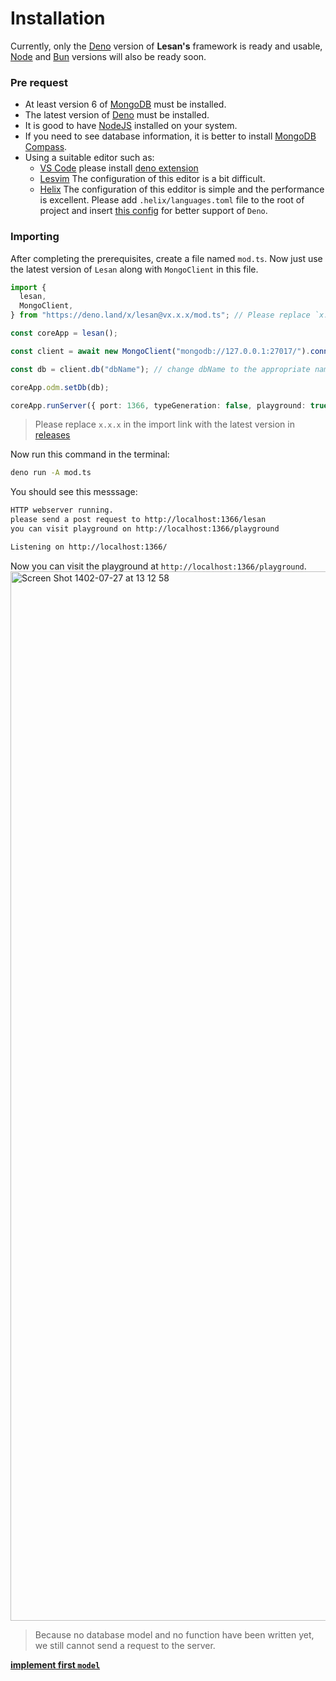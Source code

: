 # Installation
Currently, only the [Deno](https://deno.land/) version of **Lesan's** framework is ready and usable, [Node](https://nodejs.org/en) and [Bun](https://bun.sh/) versions will also be ready soon.

### Pre request
- At least version 6 of [MongoDB](https://www.mongodb.com/docs/manual/installation/) must be installed.
- The latest version of [Deno](https://docs.deno.com/runtime/manual/getting_started/installation) must be installed.
- It is good to have [NodeJS](https://nodejs.org/en/download) installed on your system.
- If you need to see database information, it is better to install [MongoDB Compass](https://www.mongodb.com/docs/compass/current/install/).
- Using a suitable editor such as: 
  - [VS Code](https://code.visualstudio.com/download) please install [deno extension](https://marketplace.visualstudio.com/items?itemName=denoland.vscode-deno)
  - [Lesvim](https://github.com/MiaadTeam/lesvim) The configuration of this editor is a bit difficult.
  - [Helix](https://docs.helix-editor.com/install.html) The configuration of this edditor is simple and the performance is excellent. Please add `.helix/languages.toml` file to the root of project and insert [this config](https://raw.githubusercontent.com/MiaadTeam/lesan/main/.helix/languages.toml) for better support of `Deno`.

### Importing
After completing the prerequisites, create a file named `mod.ts`.
Now just use the latest version of `Lesan` along with `MongoClient` in this file.

```ts
import {
  lesan,
  MongoClient,
} from "https://deno.land/x/lesan@vx.x.x/mod.ts"; // Please replace `x.x.x` with the latest version in [releases](https://github.com/MiaadTeam/lesan/releases)

const coreApp = lesan();

const client = await new MongoClient("mongodb://127.0.0.1:27017/").connect();

const db = client.db("dbName"); // change dbName to the appropriate name for your project.

coreApp.odm.setDb(db);

coreApp.runServer({ port: 1366, typeGeneration: false, playground: true });
```
> Please replace `x.x.x` in the import link with the latest version in [releases](https://github.com/MiaadTeam/lesan/releases)

Now run this command in the terminal:

```bash
deno run -A mod.ts
```

You should see this messsage:

```bash
HTTP webserver running.
please send a post request to http://localhost:1366/lesan
you can visit playground on http://localhost:1366/playground

Listening on http://localhost:1366/
```

Now you can visit the playground at `http://localhost:1366/playground`.
<img width="1679" alt="Screen Shot 1402-07-27 at 13 12 58" src="https://github.com/MiaadTeam/lesan/assets/6236123/e578cac5-25b5-42f5-b05b-18d7b383afa6">
> Because no database model and no function have been written yet, we still cannot send a request to the server.

**[implement first `model`](./getting_start.md)**


